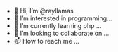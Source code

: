 - 👋 Hi, I’m @rayllamas
- 👀 I’m interested in programming...
- 🌱 I’m currently learning php ...
- 💞️ I’m looking to collaborate on ...
- 📫 How to reach me ...

<!---
rayllamas/rayllamas is a ✨ special ✨ repository because its `README.md` (this file) appears on your GitHub profile.
You can click the Preview link to take a look at your changes.
--->
